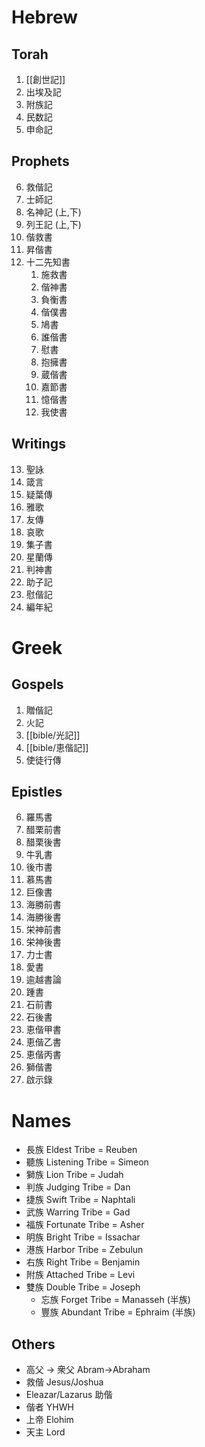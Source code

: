 # Hebrew
## Torah
1. [[創世記]]
2. 出埃及記
3. 附族記
4. 民数記
5. 申命記
## Prophets
6. 救偕記
7. 士師記
8. 名神記 (上,下)
9. 列王記 (上,下)
10. 偕救書
11. 昇偕書
12. 十二先知書
	1. 施救書
	2. 偕神書
	3. 負衡書
	4. 偕僕書
	5. 鳩書
	6. 誰偕書
	7. 慰書
	8. 抱擁書
	9. 蔵偕書
	10. 嘉節書
	11. 憶偕書
	12. 我使書
## Writings
13. 聖詠
14. 箴言
15. 疑葉傳
16. 雅歌
17. 友傳
18. 哀歌
19. 集子書
20. 星蘭傳
21. 判神書
22. 助子記
23. 慰偕記
24. 編年紀
# Greek
## Gospels
1. 贈偕記
2. 火記
3. [[bible/光記]]
4. [[bible/恵偕記]]
5. 使徒行傳
## Epistles
6. 羅馬書
7. 醋栗前書
8. 醋栗後書
9. 牛乳書
10. 後市書
11. 慕馬書
12. 巨像書
13. 海勝前書
14. 海勝後書 
15. 栄神前書 
16. 栄神後書
17. 力士書
18. 愛書
19. 逾越書論
20. 踵書
21. 石前書
22. 石後書
23. 恵偕甲書
24. 恵偕乙書
25. 恵偕丙書
26. 獅偕書
27. 啟示錄
# Names
- 長族 Eldest Tribe = Reuben
- 聽族 Listening Tribe = Simeon
- 獅族 Lion Tribe = Judah
- 判族 Judging Tribe = Dan
- 捷族 Swift Tribe = Naphtali
- 武族 Warring Tribe = Gad
- 福族 Fortunate Tribe = Asher
- 明族 Bright Tribe = Issachar
- 港族 Harbor Tribe = Zebulun
- 右族 Right Tribe = Benjamin
- 附族 Attached Tribe = Levi
- 雙族 Double Tribe = Joseph
	- 忘族 Forget Tribe = Manasseh (半族)
	- 豐族 Abundant Tribe = Ephraim (半族)

## Others
- 高父 → 衆父 Abram->Abraham 
- 救偕 Jesus/Joshua
- Eleazar/Lazarus 助偕
- 偕者 YHWH
- 上帝 Elohim
- 天主 Lord